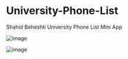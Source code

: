 # University-Phone-List
Shahid Beheshti University Phone List Mini App

![image](https://user-images.githubusercontent.com/50866430/235338263-2ee8eb1e-cc7a-43e5-9c3f-350dce28e445.png)

![image](https://user-images.githubusercontent.com/50866430/235338158-8c064e5f-c4b4-42ba-b520-0ad7908538d8.png)
